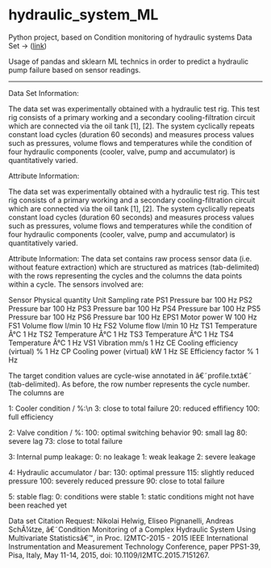 # hydraulic_system_ML

Python project, based on Condition monitoring of hydraulic systems Data Set -> ([link](https://archive.ics.uci.edu/ml/datasets/Condition+monitoring+of+hydraulic+systems))

Usage of pandas and sklearn ML technics in order to predict a hydraulic pump failure based on sensor readings.


------------------------------------------------------------------------------------------------------------------------------------------------------

Data Set Information:

The data set was experimentally obtained with a hydraulic test rig. This test rig consists of a primary working
and a secondary cooling-filtration circuit which are connected via the oil tank [1], [2]. The system cyclically
repeats constant load cycles (duration 60 seconds) and measures process values such as pressures, volume flows
and temperatures while the condition of four hydraulic components (cooler, valve, pump and accumulator) is
quantitatively varied.


Attribute Information:

The data set was experimentally obtained with a hydraulic test rig. This test rig consists of a primary working
and a secondary cooling-filtration circuit which are connected via the oil tank [1], [2]. The system cyclically
repeats constant load cycles (duration 60 seconds) and measures process values such as pressures, volume flows
and temperatures while the condition of four hydraulic components (cooler, valve, pump and accumulator) is
quantitatively varied.

Attribute Information:
The data set contains raw process sensor data (i.e. without feature extraction) which are structured as matrices 
(tab-delimited) with the rows representing the cycles and the columns the data points within a cycle. The sensors
involved are:

Sensor Physical quantity Unit Sampling rate
PS1 Pressure bar 100 Hz
PS2 Pressure bar 100 Hz
PS3 Pressure bar 100 Hz
PS4 Pressure bar 100 Hz
PS5 Pressure bar 100 Hz
PS6 Pressure bar 100 Hz
EPS1 Motor power W 100 Hz
FS1 Volume flow l/min 10 Hz
FS2 Volume flow l/min 10 Hz
TS1 Temperature Â°C 1 Hz
TS2 Temperature Â°C 1 Hz
TS3 Temperature Â°C 1 Hz
TS4 Temperature Â°C 1 Hz
VS1 Vibration mm/s 1 Hz
CE Cooling efficiency (virtual) % 1 Hz
CP Cooling power (virtual) kW 1 Hz
SE Efficiency factor % 1 Hz

The target condition values are cycle-wise annotated in â€˜profile.txtâ€˜ (tab-delimited). As before, the row
number represents the cycle number. The columns are

1: Cooler condition / %:\n
3: close to total failure
20: reduced effifiency
100: full efficiency

2: Valve condition / %:
100: optimal switching behavior
90: small lag
80: severe lag
73: close to total failure

3: Internal pump leakage:
0: no leakage
1: weak leakage
2: severe leakage

4: Hydraulic accumulator / bar:
130: optimal pressure
115: slightly reduced pressure
100: severely reduced pressure
90: close to total failure

5: stable flag:
0: conditions were stable
1: static conditions might not have been reached yet

Data set Citation Request:
Nikolai Helwig, 
Eliseo Pignanelli, 
Andreas SchÃ¼tze, 
â€˜Condition Monitoring of a Complex Hydraulic System Using Multivariate Statisticsâ€™, 
in Proc. I2MTC-2015 - 2015 IEEE International Instrumentation and Measurement Technology Conference, 
paper PPS1-39, Pisa, Italy, May 11-14, 2015, doi: 10.1109/I2MTC.2015.7151267.
